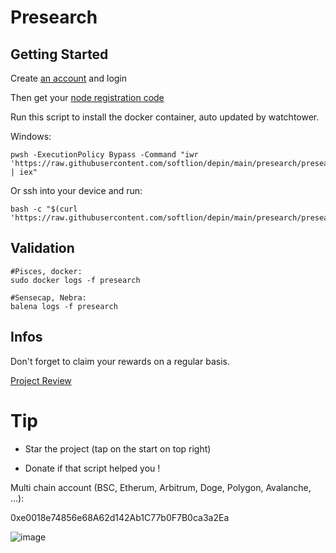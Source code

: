 # Presearch

## Getting Started

Create [an account](https://presearch.com/signup?rid=4757851) and login

Then get your [node registration code](https://nodes.presearch.com/dashboard)

Run this script to install the docker container, auto updated by watchtower.

Windows:
```shell
pwsh -ExecutionPolicy Bypass -Command "iwr 'https://raw.githubusercontent.com/softlion/depin/main/presearch/presearch.ps1' | iex"
```

Or ssh into your device and run:
```shell
bash -c "$(curl 'https://raw.githubusercontent.com/softlion/depin/main/presearch/presearch.sh')"
```

## Validation

```shell
#Pisces, docker:
sudo docker logs -f presearch

#Sensecap, Nebra:
balena logs -f presearch
```

## Infos

Don't forget to claim your rewards on a regular basis.

[Project Review](https://wholovesburrito.com/product-review/presearch-node/#post-2120)

# Tip

* Star the project (tap on the start on top right)

* Donate if that script helped you !  

Multi chain account (BSC, Etherum, Arbitrum, Doge, Polygon, Avalanche, ...):

0xe0018e74856e68A62d142Ab1C77b0F7B0ca3a2Ea

![image](https://github.com/softlion/defli/assets/190756/9d4f1589-5f7f-46f4-ae0d-1190d2e22762)
